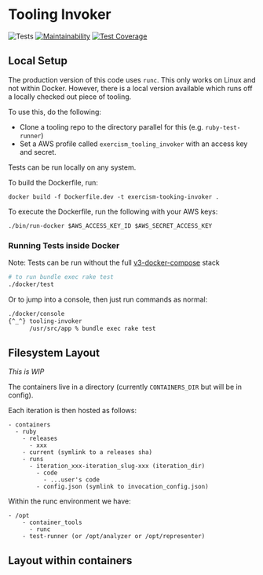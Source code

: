 # Tooling Invoker
![Tests](https://github.com/exercism/tooling-invoker/workflows/Tests/badge.svg)
[![Maintainability](https://api.codeclimate.com/v1/badges/c203fecce87e38343289/maintainability)](https://codeclimate.com/github/exercism/tooling-invoker/maintainability)
[![Test Coverage](https://api.codeclimate.com/v1/badges/c203fecce87e38343289/test_coverage)](https://codeclimate.com/github/exercism/tooling-invoker/test_coverage)

## Local Setup

The production version of this code uses `runc`.
This only works on Linux and not within Docker.
However, there is a local version available which runs off a locally checked out piece of tooling.

To use this, do the following:
- Clone a tooling repo to the directory parallel for this (e.g. `ruby-test-runner`)
- Set a AWS profile called `exercism_tooling_invoker` with an access key and secret.

Tests can be run locally on any system.

To build the Dockerfile, run:
```
docker build -f Dockerfile.dev -t exercism-tooking-invoker .
```

To execute the Dockerfile, run the following with your AWS keys:
```
./bin/run-docker $AWS_ACCESS_KEY_ID $AWS_SECRET_ACCESS_KEY
```

### Running Tests inside Docker

Note: Tests can be run without the full [v3-docker-compose](https://github.com/exercism/v3-docker-compose/) stack

```bash
# to run bundle exec rake test
./docker/test
```

Or to jump into a console, then just run commands as normal:

```bash
./docker/console
{^_^} tooling-invoker
      /usr/src/app % bundle exec rake test
```

## Filesystem Layout

_This is WIP_

The containers live in a directory (currently `CONTAINERS_DIR` but will be in config).

Each iteration is then hosted as follows:

```
- containers
  - ruby
    - releases
      - xxx
    - current (symlink to a releases sha)
    - runs
      - iteration_xxx-iteration_slug-xxx (iteration_dir)
        - code
          - ...user's code
        - config.json (symlink to invocation_config.json)
```

Within the runc environment we have:
```
- /opt
    - container_tools
      - runc
    - test-runner (or /opt/analyzer or /opt/representer)

```

## Layout within containers


